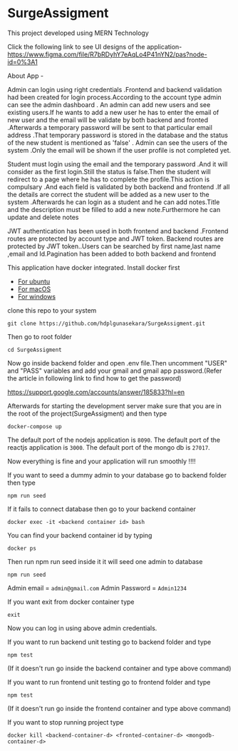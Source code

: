 # SurgeAssigment
This project developed using MERN Technology 

Click the following link to see UI designs of the application-
https://www.figma.com/file/R7bRDyhY7eAqLo4P41nYN2/pas?node-id=0%3A1

About App - 

Admin can login using right credentials .Frontend and backend validation had been  created for login process.According to the account type admin can see the admin dashboard .
An admin can add new users and see existing users.If he wants to add a new user he has to enter the email of new user and the email will be validate by both backend and fronted .Afterwards a temporary password will be sent to that particular email address .That temporary password is stored in the database and the status of the new student is mentioned as  'false' .
Admin can see the users of the system .Only the email will be shown if the user profile is not completed yet.
    
Student must login using the email and the temporary password .And it will consider as the first login.Still the status is false.Then the student will redirect to a page where he has to complete the profile.This action is compulsary .And each field is validated by both backend and frontend .If all the details are correct the student will be added as a new user to the system .Afterwards  he can login as a student and he can add notes.Title and the description must be filled to add a new note.Furthermore he can update and delete notes

JWT authentication has been used in both frontend and backend .Frontend routes are protected by account type and JWT token. Backend routes are  protected by JWT token..Users can be searched by first name,last name ,email and Id.Pagination has been  added to both backend and frontend



This application have docker integrated. Install docker first

* [For ubuntu](https://docs.docker.com/install/linux/docker-ce/ubuntu/)
* [For macOS](https://docs.docker.com/docker-for-mac/install/)
* [For windows](https://docs.docker.com/docker-for-windows/install/)

clone this repo to your system

```
git clone https://github.com/hdplgunasekara/SurgeAssigment.git
```

Then go to root folder

```
cd SurgeAssigment
```

Now go inside backend folder and open .env file.Then uncomment "USER" and "PASS" variables and add your gmail and gmail app password.(Refer the  article in following link to find how to get the password)

https://support.google.com/accounts/answer/185833?hl=en


Afterwards for starting the development server make sure that you are in the root of the project(SurgeAssigment) and then type

```
docker-compose up
```

The default port of the nodejs application is `8090`.
The default port of the reactjs application is `3000`.
The default port of the mongo db is `27017`.

Now everything is fine and your application will run smoothly !!!!

If you want to seed a dummy admin to your database go to backend folder then type

```
npm run seed
```

If it fails to connect database then go to your backend container

```
docker exec -it <backend container id> bash
```

You can find your backend container id by typing

```
docker ps
```


Then run npm run seed inside it it will seed one admin to database

```
npm run seed
```

Admin email = `admin@gmail.com`
Admin Password = `Admin1234`

If you want exit from docker container type 

```
exit
```

Now you can log in using above admin credentials.


If you want to run backend unit testing go to backend folder and type 

```
npm test
```
(If it doesn't run go inside the backend container and type above command)


If you want to run frontend unit testing go to frontend folder and type 

```
npm test
```
(If it doesn't run go inside the frontend container and type above command)

If you want to stop running project type 

```
docker kill <backend-container-d> <fronted-container-d> <mongodb-container-d>
```

